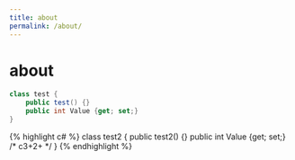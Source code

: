 ```yaml
---
title: about
permalink: /about/
---
```

# about

```c#
class test { 
    public test() {}
    public int Value {get; set;}
}
```

{% highlight c# %}
class test2 { 
    public test2() {}
    public int Value {get; set;}
 /* c3+2+ */ }
{% endhighlight %}
